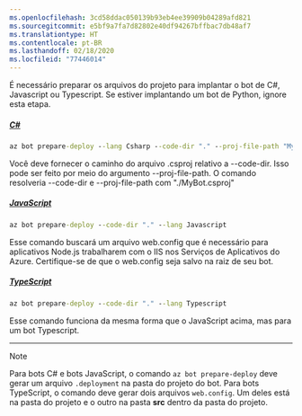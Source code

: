 ```yaml
---
ms.openlocfilehash: 3cd58ddac050139b93eb4ee39909b04289afd821
ms.sourcegitcommit: e5bf9a7fa7d82802e40df94267bffbac7db48af7
ms.translationtype: HT
ms.contentlocale: pt-BR
ms.lasthandoff: 02/18/2020
ms.locfileid: "77446014"
---
```


É necessário preparar os arquivos do projeto para implantar o bot de C#, Javascript ou Typescript. Se estiver implantando um bot de Python, ignore esta etapa.

<!-- **C# bots** -->
##### <a name="c"></a>[C#](#tab/csharp)

```cmd
az bot prepare-deploy --lang Csharp --code-dir "." --proj-file-path "MyBot.csproj"
```

Você deve fornecer o caminho do arquivo .csproj relativo a --code-dir. Isso pode ser feito por meio do argumento --proj-file-path. O comando resolveria --code-dir e --proj-file-path com "./MyBot.csproj"

<!-- **JavaScript bots** -->
##### <a name="javascript"></a>[JavaScript](#tab/javascript)

```cmd
az bot prepare-deploy --code-dir "." --lang Javascript
```

Esse comando buscará um arquivo web.config que é necessário para aplicativos Node.js trabalharem com o IIS nos Serviços de Aplicativos do Azure. Certifique-se de que o web.config seja salvo na raiz de seu bot.

<!-- **TypeScript bots** -->
##### <a name="typescript"></a>[TypeScript](#tab/typescript)

```cmd
az bot prepare-deploy --code-dir "." --lang Typescript
```

Esse comando funciona da mesma forma que o JavaScript acima, mas para um bot Typescript.

---

> [!NOTE]
>  Para bots C# e bots JavaScript, o comando `az bot prepare-deploy` deve gerar um arquivo `.deployment` na pasta do projeto do bot.
> Para bots TypeScript, o comando deve gerar dois arquivos `web.config`. Um deles está na pasta do projeto e o outro na pasta **src** dentro da pasta do projeto. 
